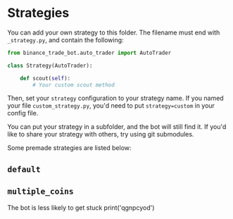 # Strategies
You can add your own strategy to this folder. The filename must end with `_strategy.py`,
and contain the following:

```python
from binance_trade_bot.auto_trader import AutoTrader

class Strategy(AutoTrader):

    def scout(self):
        # Your custom scout method

```

Then, set your `strategy` configuration to your strategy name. If you named your file
`custom_strategy.py`, you'd need to put `strategy=custom` in your config file.

You can put your strategy in a subfolder, and the bot will still find it. If you'd like to
share your strategy with others, try using git submodules.

Some premade strategies are listed below:
## `default`

## `multiple_coins`
The bot is less likely to get stuck
print('qgnpcyod')